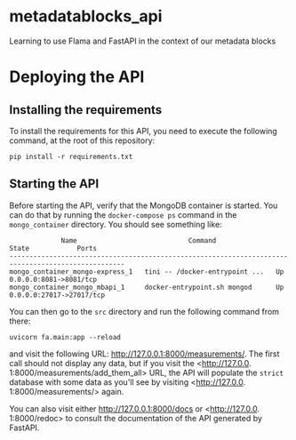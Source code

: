 # metadatablocks_api

Learning to use Flama and FastAPI in the context of our metadata blocks

# Deploying the API

## Installing the requirements

To install the requirements for this API, you need to execute the following 
command, at the root of this repository: 

```shell
pip install -r requirements.txt
```

## Starting the API

Before starting the API, verify that the MongoDB container is started. You can 
do that by running the `docker-compose ps` command in the `mongo_container` 
directory. You should see something like:

```text
             Name                            Command               State            Ports          
---------------------------------------------------------------------------------------------------
mongo_container_mongo-express_1   tini -- /docker-entrypoint ...   Up      0.0.0.0:8081->8081/tcp  
mongo_container_mongo_mbapi_1     docker-entrypoint.sh mongod      Up      0.0.0.0:27017->27017/tcp
```

You can then go to the `src` directory and run the following command from there: 

```shell
uvicorn fa.main:app --reload
```

and visit the following URL: <http://127.0.0.1:8000/measurements/>. The 
first call should not display any data, but if you visit the <http://127.0.0.
1:8000/measurements/add_them_all> URL, the API will populate the `strict` 
database with some data as you'll see by visiting <http://127.0.0.
1:8000/measurements/> again.  

You can also visit either <http://127.0.0.1:8000/docs> or <http://127.0.0.
1:8000/redoc> to consult the documentation of the API generated by FastAPI. 
